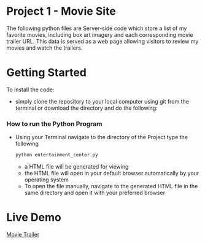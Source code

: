 # Project 1 - Movie Site
 The following python files are Server-side code which store a list of my favorite movies, including box art imagery and each corresponding movie trailer URL. This data is served as a web page allowing visitors to review my movies and watch the trailers.
# Getting Started
  To install the code:
  - simply clone the repository to your local computer using git from the terminal or download the directory and do the following:
  ### How to run the Python Program
  - Using your Terminal navigate to the directory of the Project
   type the following
    ```python
    python entertainment_center.py
    ```
    - a HTML file will be generated for viewing
    - the HTML file will open in your default browser automatically by your operating system
    - To open the file manually, navigate to the generated HTML file in the same directory and open it with your preferred browser
# Live Demo
[Movie Trailer](https://kscott.co/project2)

